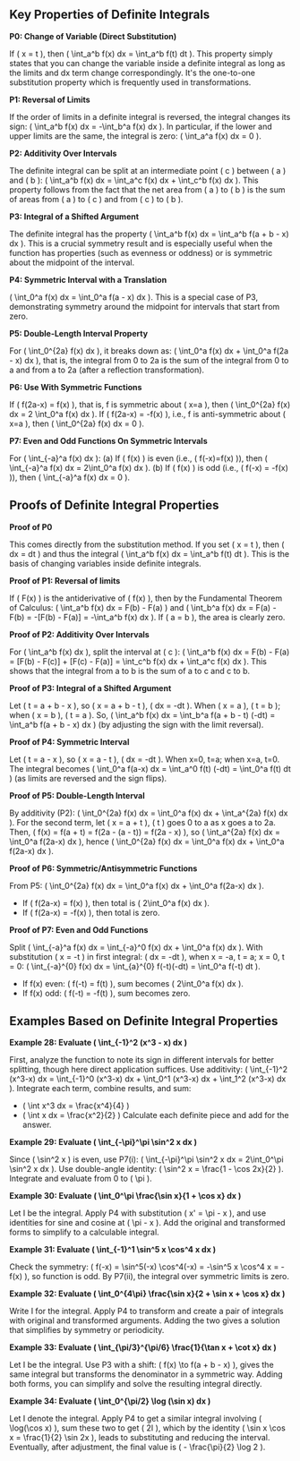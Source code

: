 ## Key Properties of Definite Integrals

**P0: Change of Variable (Direct Substitution)**

If \( x = t \), then \( \int_a^b f(x) dx = \int_a^b f(t) dt \). This property simply states that you can change the variable inside a definite integral as long as the limits and dx term change correspondingly. It's the one-to-one substitution property which is frequently used in transformations.

**P1: Reversal of Limits**

If the order of limits in a definite integral is reversed, the integral changes its sign: \( \int_a^b f(x) dx = -\int_b^a f(x) dx \). In particular, if the lower and upper limits are the same, the integral is zero: \( \int_a^a f(x) dx = 0 \).

**P2: Additivity Over Intervals**

The definite integral can be split at an intermediate point \( c \) between \( a \) and \( b \): \( \int_a^b f(x) dx = \int_a^c f(x) dx + \int_c^b f(x) dx \). This property follows from the fact that the net area from \( a \) to \( b \) is the sum of areas from \( a \) to \( c \) and from \( c \) to \( b \).

**P3: Integral of a Shifted Argument**

The definite integral has the property \( \int_a^b f(x) dx = \int_a^b f(a + b - x) dx \). This is a crucial symmetry result and is especially useful when the function has properties (such as evenness or oddness) or is symmetric about the midpoint of the interval.

**P4: Symmetric Interval with a Translation**

\( \int_0^a f(x) dx = \int_0^a f(a - x) dx \). This is a special case of P3, demonstrating symmetry around the midpoint for intervals that start from zero.

**P5: Double-Length Interval Property**

For \( \int_0^{2a} f(x) dx \), it breaks down as: \( \int_0^a f(x) dx + \int_0^a f(2a - x) dx \), that is, the integral from 0 to 2a is the sum of the integral from 0 to a and from a to 2a (after a reflection transformation).

**P6: Use With Symmetric Functions**

If \( f(2a-x) = f(x) \), that is, f is symmetric about \( x=a \), then \( \int_0^{2a} f(x) dx = 2 \int_0^a f(x) dx \). If \( f(2a-x) = -f(x) \), i.e., f is anti-symmetric about \( x=a \), then \( \int_0^{2a} f(x) dx = 0 \).

**P7: Even and Odd Functions On Symmetric Intervals**

For \( \int_{-a}^a f(x) dx \):
(a) If \( f(x) \) is even (i.e., \( f(-x)=f(x) \)), then \( \int_{-a}^a f(x) dx = 2\int_0^a f(x) dx \).
(b) If \( f(x) \) is odd (i.e., \( f(-x) = -f(x) \)), then \( \int_{-a}^a f(x) dx = 0 \).



## Proofs of Definite Integral Properties

**Proof of P0**

This comes directly from the substitution method. If you set \( x = t \), then \( dx = dt \) and thus the integral \( \int_a^b f(x) dx = \int_a^b f(t) dt \). This is the basis of changing variables inside definite integrals.

**Proof of P1: Reversal of limits**

If \( F(x) \) is the antiderivative of \( f(x) \), then by the Fundamental Theorem of Calculus: \( \int_a^b f(x) dx = F(b) - F(a) \) and \( \int_b^a f(x) dx = F(a) - F(b) = -[F(b) - F(a)] = -\int_a^b f(x) dx \). If \( a = b \), the area is clearly zero.

**Proof of P2: Additivity Over Intervals**

For \( \int_a^b f(x) dx \), split the interval at \( c \): \( \int_a^b f(x) dx = F(b) - F(a) = [F(b) - F(c)] + [F(c) - F(a)] = \int_c^b f(x) dx + \int_a^c f(x) dx \). This shows that the integral from a to b is the sum of a to c and c to b.

**Proof of P3: Integral of a Shifted Argument**

Let \( t = a + b - x \), so \( x = a + b - t \), \( dx = -dt \). When \( x = a \), \( t = b \); when \( x = b \), \( t = a \). So, \( \int_a^b f(x) dx = \int_b^a f(a + b - t) (-dt) = \int_a^b f(a + b - x) dx \) (by adjusting the sign with the limit reversal).

**Proof of P4: Symmetric Interval**

Let \( t = a - x \), so \( x = a - t \), \( dx = -dt \). When x=0, t=a; when x=a, t=0. The integral becomes \( \int_0^a f(a-x) dx = \int_a^0 f(t) (-dt) = \int_0^a f(t) dt \) (as limits are reversed and the sign flips).

**Proof of P5: Double-Length Interval**

By additivity (P2): \( \int_0^{2a} f(x) dx = \int_0^a f(x) dx + \int_a^{2a} f(x) dx \). For the second term, let \( x = a + t \), \( t \) goes 0 to a as x goes a to 2a. Then, \( f(x) = f(a + t) = f(2a - (a - t)) = f(2a - x) \), so \( \int_a^{2a} f(x) dx = \int_0^a f(2a-x) dx \), hence \( \int_0^{2a} f(x) dx = \int_0^a f(x) dx + \int_0^a f(2a-x) dx \).

**Proof of P6: Symmetric/Antisymmetric Functions**

From P5: \( \int_0^{2a} f(x) dx = \int_0^a f(x) dx + \int_0^a f(2a-x) dx \).
- If \( f(2a-x) = f(x) \), then total is \( 2\int_0^a f(x) dx \).
- If \( f(2a-x) = -f(x) \), then total is zero.

**Proof of P7: Even and Odd Functions**

Split \( \int_{-a}^a f(x) dx = \int_{-a}^0 f(x) dx + \int_0^a f(x) dx \). With substitution \( x = -t \) in first integral: \( dx = -dt \), when x = -a, t = a; x = 0, t = 0: \( \int_{-a}^{0} f(x) dx = \int_{a}^{0} f(-t)(-dt) = \int_0^a f(-t) dt \).
- If f(x) even: \( f(-t) = f(t) \), sum becomes \( 2\int_0^a f(x) dx \).
- If f(x) odd: \( f(-t) = -f(t) \), sum becomes zero.



## Examples Based on Definite Integral Properties

**Example 28: Evaluate \( \int_{-1}^2 (x^3 - x) dx \)**

First, analyze the function to note its sign in different intervals for better splitting, though here direct application suffices. Use additivity:
\( \int_{-1}^2 (x^3-x) dx = \int_{-1}^0 (x^3-x) dx + \int_0^1 (x^3-x) dx + \int_1^2 (x^3-x) dx \). Integrate each term, combine results, and sum:
- \( \int x^3 dx = \frac{x^4}{4} \)
- \( \int x dx = \frac{x^2}{2} \)
Calculate each definite piece and add for the answer.

**Example 29: Evaluate \( \int_{-\pi}^\pi \sin^2 x dx \)**

Since \( \sin^2 x \) is even, use P7(i): \( \int_{-\pi}^\pi \sin^2 x dx = 2\int_0^\pi \sin^2 x dx \). Use double-angle identity: \( \sin^2 x = \frac{1 - \cos 2x}{2} \). Integrate and evaluate from 0 to \( \pi \).

**Example 30: Evaluate \( \int_0^\pi \frac{\sin x}{1 + \cos x} dx \)**

Let I be the integral. Apply P4 with substitution \( x' = \pi - x \), and use identities for sine and cosine at \( \pi - x \). Add the original and transformed forms to simplify to a calculable integral.

**Example 31: Evaluate \( \int_{-1}^1 \sin^5 x \cos^4 x dx \)**

Check the symmetry: \( f(-x) = \sin^5(-x) \cos^4(-x) = -\sin^5 x \cos^4 x = -f(x) \), so function is odd. By P7(ii), the integral over symmetric limits is zero.

**Example 32: Evaluate \( \int_0^{4\pi} \frac{\sin x}{2 + \sin x + \cos x} dx \)**

Write I for the integral. Apply P4 to transform and create a pair of integrals with original and transformed arguments. Adding the two gives a solution that simplifies by symmetry or periodicity.

**Example 33: Evaluate \( \int_{\pi/3}^{\pi/6} \frac{1}{\tan x + \cot x} dx \)**

Let I be the integral. Use P3 with a shift: \( f(x) \to f(a + b - x) \), gives the same integral but transforms the denominator in a symmetric way. Adding both forms, you can simplify and solve the resulting integral directly.

**Example 34: Evaluate \( \int_0^{\pi/2} \log (\sin x) dx \)**

Let I denote the integral. Apply P4 to get a similar integral involving \( \log(\cos x) \), sum these two to get \( 2I \), which by the identity \( \sin x \cos x = \frac{1}{2} \sin 2x \), leads to substituting and reducing the interval. Eventually, after adjustment, the final value is \( - \frac{\pi}{2} \log 2 \).


